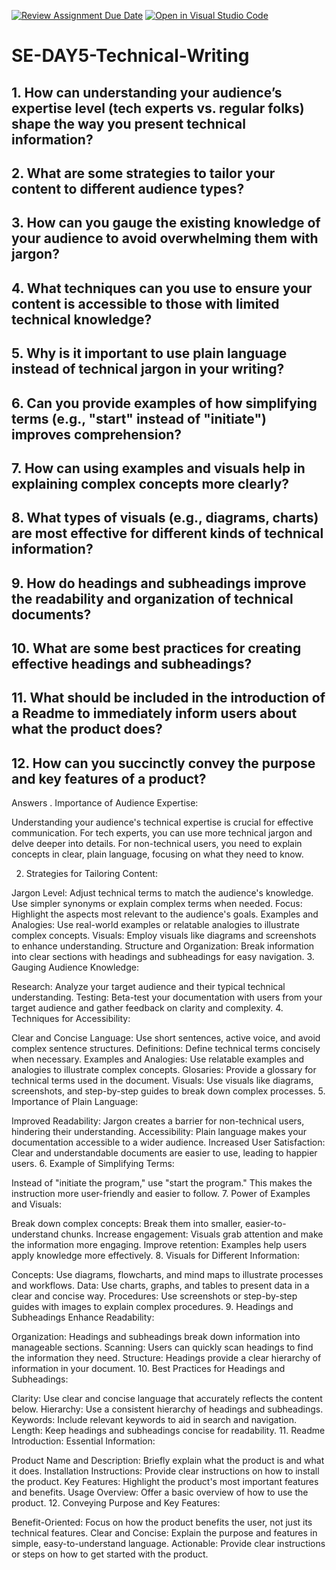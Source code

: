 [![Review Assignment Due Date](https://classroom.github.com/assets/deadline-readme-button-22041afd0340ce965d47ae6ef1cefeee28c7c493a6346c4f15d667ab976d596c.svg)](https://classroom.github.com/a/zsAR-pyY)
[![Open in Visual Studio Code](https://classroom.github.com/assets/open-in-vscode-2e0aaae1b6195c2367325f4f02e2d04e9abb55f0b24a779b69b11b9e10269abc.svg)](https://classroom.github.com/online_ide?assignment_repo_id=15807251&assignment_repo_type=AssignmentRepo)
# SE-DAY5-Technical-Writing
##  1. How can understanding your audience’s expertise level (tech experts vs. regular folks) shape the way you present technical information?
## 2. What are some strategies to tailor your content to different audience types?
## 3. How can you gauge the existing knowledge of your audience to avoid overwhelming them with jargon?
## 4. What techniques can you use to ensure your content is accessible to those with limited technical knowledge?
## 5. Why is it important to use plain language instead of technical jargon in your writing?
## 6. Can you provide examples of how simplifying terms (e.g., "start" instead of "initiate") improves comprehension?
## 7. How can using examples and visuals help in explaining complex concepts more clearly?
## 8. What types of visuals (e.g., diagrams, charts) are most effective for different kinds of technical information?
## 9. How do headings and subheadings improve the readability and organization of technical documents?
## 10. What are some best practices for creating effective headings and subheadings?
## 11. What should be included in the introduction of a Readme to immediately inform users about what the product does?
## 12. How can you succinctly convey the purpose and key features of a product?

Answers
. Importance of Audience Expertise:

Understanding your audience's technical expertise is crucial for effective communication. For tech experts, you can use more technical jargon and delve deeper into details. For non-technical users, you need to explain concepts in clear, plain language, focusing on what they need to know.

2. Strategies for Tailoring Content:

Jargon Level: Adjust technical terms to match the audience's knowledge. Use simpler synonyms or explain complex terms when needed.
Focus: Highlight the aspects most relevant to the audience's goals.
Examples and Analogies: Use real-world examples or relatable analogies to illustrate complex concepts.
Visuals: Employ visuals like diagrams and screenshots to enhance understanding.
Structure and Organization: Break information into clear sections with headings and subheadings for easy navigation.
3. Gauging Audience Knowledge:

Research: Analyze your target audience and their typical technical understanding.
Testing: Beta-test your documentation with users from your target audience and gather feedback on clarity and complexity.
4. Techniques for Accessibility:

Clear and Concise Language: Use short sentences, active voice, and avoid complex sentence structures.
Definitions: Define technical terms concisely when necessary.
Examples and Analogies: Use relatable examples and analogies to illustrate complex concepts.
Glosaries: Provide a glossary for technical terms used in the document.
Visuals: Use visuals like diagrams, screenshots, and step-by-step guides to break down complex processes.
5. Importance of Plain Language:

Improved Readability: Jargon creates a barrier for non-technical users, hindering their understanding.
Accessibility: Plain language makes your documentation accessible to a wider audience.
Increased User Satisfaction: Clear and understandable documents are easier to use, leading to happier users.
6. Example of Simplifying Terms:

Instead of "initiate the program," use "start the program." This makes the instruction more user-friendly and easier to follow.
7. Power of Examples and Visuals:

Break down complex concepts: Break them into smaller, easier-to-understand chunks.
Increase engagement: Visuals grab attention and make the information more engaging.
Improve retention: Examples help users apply knowledge more effectively.
8. Visuals for Different Information:

Concepts: Use diagrams, flowcharts, and mind maps to illustrate processes and workflows.
Data: Use charts, graphs, and tables to present data in a clear and concise way.
Procedures: Use screenshots or step-by-step guides with images to explain complex procedures.
9. Headings and Subheadings Enhance Readability:

Organization: Headings and subheadings break down information into manageable sections.
Scanning: Users can quickly scan headings to find the information they need.
Structure: Headings provide a clear hierarchy of information in your document.
10. Best Practices for Headings and Subheadings:

Clarity: Use clear and concise language that accurately reflects the content below.
Hierarchy: Use a consistent hierarchy of headings and subheadings.
Keywords: Include relevant keywords to aid in search and navigation.
Length: Keep headings and subheadings concise for readability.
11. Readme Introduction: Essential Information:

Product Name and Description: Briefly explain what the product is and what it does.
Installation Instructions: Provide clear instructions on how to install the product.
Key Features: Highlight the product's most important features and benefits.
Usage Overview: Offer a basic overview of how to use the product.
12. Conveying Purpose and Key Features:

Benefit-Oriented: Focus on how the product benefits the user, not just its technical features.
Clear and Concise: Explain the purpose and features in simple, easy-to-understand language.
Actionable: Provide clear instructions or steps on how to get started with the product.

